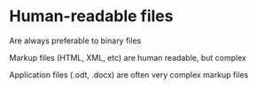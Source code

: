 # Human-readable files

Are always preferable to binary files

Markup files (HTML, XML, etc) are human readable, but complex

Application files (.odt, .docx) are often very complex markup files

